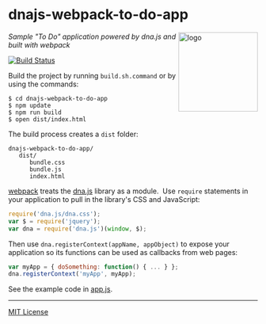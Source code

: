 # dnajs-webpack-to-do-app
<img src=https://raw.githubusercontent.com/dnajs/dna.js/master/website/static/graphics/dnajs-logo.png
   align=right width=160 alt=logo>
*Sample "To Do" application powered by dna.js and built with webpack*

[![Build Status](https://travis-ci.org/dnajs/dnajs-webpack-to-do-app.svg)](https://travis-ci.org/dnajs/dnajs-webpack-to-do-app)

Build the project by running `build.sh.command` or by using the commands:
```
$ cd dnajs-webpack-to-do-app
$ npm update
$ npm run build
$ open dist/index.html
```

The build process creates a `dist` folder:
```
dnajs-webpack-to-do-app/
   dist/
      bundle.css
      bundle.js
      index.html
```

[webpack](https://webpack.js.org) treats the [dna.js](http://dnajs.org) library as a module.&nbsp;
Use `require` statements in your application to pull in the library's CSS and JavaScript:
```javascript
require('dna.js/dna.css');
var $ = require('jquery');
var dna = require('dna.js')(window, $);
```

Then use `dna.registerContext(appName, appObject)` to expose your application so its functions can
be used as callbacks from web pages:
```javascript
var myApp = { doSomething: function() { ... } };
dna.registerContext('myApp', myApp);
```

See the example code in [app.js](src/js/app.js).

---
[MIT License](LICENSE.txt)
